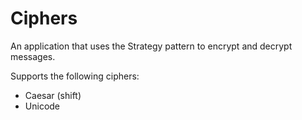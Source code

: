 # Ciphers
An application that uses the Strategy pattern to encrypt and decrypt messages.

Supports the following ciphers:
  - Caesar (shift)
  - Unicode
